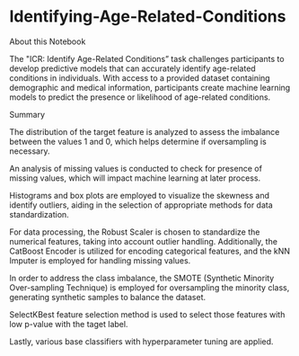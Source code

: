 # Identifying-Age-Related-Conditions

About this Notebook

The "ICR: Identify Age-Related Conditions” task challenges participants to develop predictive models that can accurately identify age-related conditions in individuals. With access to a provided dataset containing demographic and medical information, participants create machine learning models to predict the presence or likelihood of age-related conditions. 

Summary

The distribution of the target feature is analyzed to assess the imbalance between the values 1 and 0, which helps determine if oversampling is necessary.
   
An analysis of missing values is conducted to check for presence of missing values, which will impact machine learning at later process.
   
Histograms and box plots are employed to visualize the skewness and identify outliers, aiding in the selection of appropriate methods for data standardization.
   
For data processing, the Robust Scaler is chosen to standardize the numerical features, taking into account outlier handling. Additionally, the CatBoost Encoder is utilized for encoding categorical features, and the kNN Imputer is employed for handling missing values.

In order to address the class imbalance, the SMOTE (Synthetic Minority Over-sampling Technique) is employed for oversampling the minority class, generating synthetic samples to balance the dataset.

SelectKBest feature selection method is used to select those features with low p-value with the taget label.   

Lastly, various base classifiers with hyperparameter tuning are applied.

